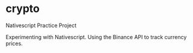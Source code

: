 # crypto
Nativescript Practice Project

Experimenting with Nativescript. Using the Binance API to track currency prices.
